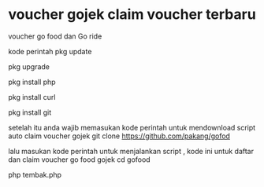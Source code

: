 # voucher gojek claim voucher terbaru

voucher go food dan Go ride

kode perintah pkg update

pkg upgrade

pkg install php

pkg install curl

pkg install git

setelah itu anda wajib memasukan kode perintah untuk mendownload script auto claim voucher gojek git clone https://github.com/pakang/gofod

lalu masukan kode perintah untuk menjalankan script , kode ini untuk daftar dan claim voucher go food gojek cd gofood

php tembak.php
